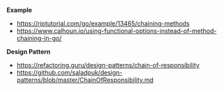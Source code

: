 **Example**
- https://riptutorial.com/go/example/13465/chaining-methods
- https://www.calhoun.io/using-functional-options-instead-of-method-chaining-in-go/

**Design Pattern**
- https://refactoring.guru/design-patterns/chain-of-responsibility
- https://github.com/saladpuk/design-patterns/blob/master/ChainOfResponsibility.md